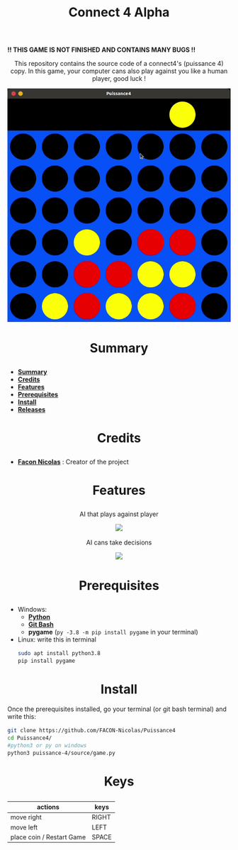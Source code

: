 # <p align="center">Connect 4 Alpha</p>

<p align="center">
    <img src="https://img.shields.io/badge/Release-v3.0-blueviolet" alt="">
    <img src="https://img.shields.io/badge/Language-python-005255" alt="">
    <img src="https://img.shields.io/badge/Libraries-pygame_pygame__gui-00cfff" alt="">
    <img src="https://img.shields.io/badge/Size-57Ko-f12222" alt="">
    <img src="https://badges.frapsoft.com/os/v2/open-source.svg?v=103" alt="">
</p>

**!! THIS GAME IS NOT FINISHED AND CONTAINS MANY BUGS !!**
<p align="center">This repository contains the source code of a connect4's (puissance 4) copy. In this game, your computer cans also play against you like a human player, good luck ! </p>

<p align="center"><img src="https://github.com/FACON-Nicolas/FACON-Nicolas/blob/main/resources/connect4.gif?raw=true" alt="prez" width="600"></p>

# <p align="center">Summary</p>

* **[Summary](#summary)**
* **[Credits](#credits)**
* **[Features](#features)**
* **[Prerequisites](#prerequisites)**
* **[Install](#install)**
* **[Releases](#releases)**

# <p align="center">Credits</p>

* **[Facon Nicolas](https://www.github.com/FACON-Nicolas/)** : Creator of the project 

# <p align="center">Features</p>

<p align="center">AI that plays against player</p>

<p align="center"><img src="https://i.ibb.co/7CkCW4W/Capture-d-cran-2022-02-19-105805.png" width="600"></p>

<p align="center">AI cans take decisions</p>

<p align="center"><img src="https://i.ibb.co/RcjdrP4/Capture-d-cran-2022-02-19-105806.png" width="600"></p>

# <p align="center" id="prerequisites">Prerequisites</p>

+ Windows:  
    - **[Python](https://www.python.org/downloads/)**
    - **[Git Bash](https://gitforwindows.org/)**
    - **pygame** (``py -3.8 -m pip install pygame`` in your terminal)
+ Linux: 
    write this in terminal 
    ```sh
    sudo apt install python3.8
    pip install pygame
    ```

<h1 align="center" id="install">Install</h1>

Once the prerequisites installed, go your terminal (or git bash terminal) and write this:

```sh
git clone https://github.com/FACON-Nicolas/Puissance4
cd Puissance4/
#python3 or py on windows
python3 puissance-4/source/game.py

```

# <p align="center">Keys</p>

| actions | keys |
|---------|------|
| move right | RIGHT |
| move left  | LEFT |
| place coin / Restart Game | SPACE |
